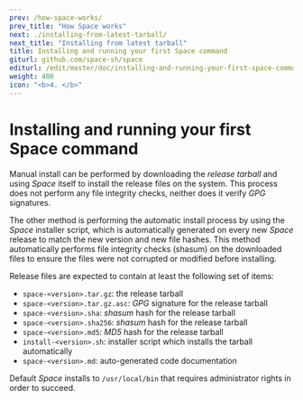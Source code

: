 ```yaml
---
prev: /how-space-works/
prev_title: "How Space works"
next: ./installing-from-latest-tarball/
next_title: "Installing from latest tarball"
title: Installing and running your first Space command
giturl: github.com/space-sh/space
editurl: /edit/master/doc/installing-and-running-your-first-space-command/index.md
weight: 400
icon: "<b>4. </b>"
---
```


# Installing and running your first Space command

Manual install can be performed by downloading the _release tarball_ and using _Space_ itself to install the release files on the system. This process does not perform any file integrity checks, neither does it verify _GPG_ signatures.  

The other method is performing the automatic install process by using the _Space_ installer script, which is automatically generated on every new _Space_ release to match the new version and new file hashes. This method automatically performs file integrity checks (shasum) on the downloaded files to ensure the files were not corrupted or modified before installing.  

Release files are expected to contain at least the following set of items:  
- `space-<version>.tar.gz`: the release tarball  
- `space-<version>.tar.gz.asc`: _GPG_ signature for the release tarball  
- `space-<version>.sha`: _shasum_ hash for the release tarball  
- `space-<version>.sha256`: _shasum_ hash for the release tarball  
- `space-<version>.md5`: _MD5_ hash for the release tarball  
- `install-<version>.sh`: installer script which installs the tarball automatically  
- `space-<version>.md`: auto-generated code documentation  

Default _Space_ installs to `/usr/local/bin` that requires administrator rights in order to succeed.
